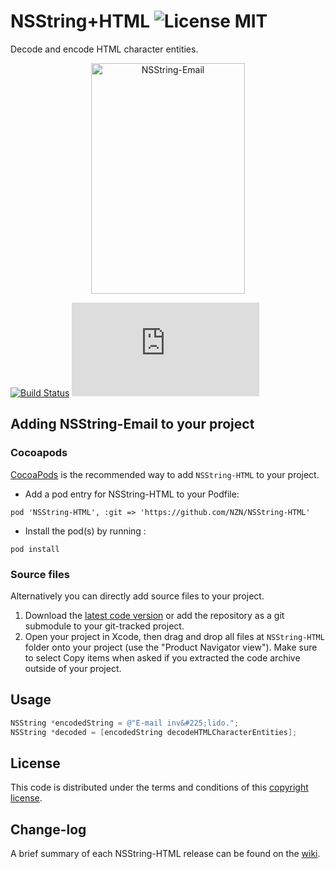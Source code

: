 NSString+HTML ![License MIT](https://go-shields.herokuapp.com/license-MIT-blue.png)
=============

Decode and encode HTML character entities.

<p align="center">
  <img src="http://s7.postimg.org/p06h2atzv/NSString_HTML.png" alt="NSString-Email" title="NSString-Email" width="246" height="369">
</p>

[![Build Status](https://api.travis-ci.org/NZN/NSString-HTML.png)](https://api.travis-ci.org/NZN/NSString-HTML.png)
[![Analytics](https://ga-beacon.appspot.com/UA-48753665-1/NZN/NSString-HTML/README.md)](https://github.com/igrigorik/ga-beacon)

## Adding NSString-Email to your project

### Cocoapods

[CocoaPods](http://cocoapods.org) is the recommended way to add `NSString-HTML` to your project.

* Add a pod entry for NSString-HTML to your Podfile:

```
pod 'NSString-HTML', :git => 'https://github.com/NZN/NSString-HTML'
```

* Install the pod(s) by running :

```
pod install
```

### Source files

Alternatively you can directly add source files to your project.

1. Download the [latest code version](https://github.com/NZN/NSString-HTML/archive/master.zip) or add the repository as a git submodule to your git-tracked project.
2. Open your project in Xcode, then drag and drop all files at `NSString-HTML` folder onto your project (use the "Product Navigator view"). Make sure to select Copy items when asked if you extracted the code archive outside of your project.

## Usage

```objective-c
NSString *encodedString = @"E-mail inv&#225;lido.";
NSString *decoded = [encodedString decodeHTMLCharacterEntities];
```

## License

This code is distributed under the terms and conditions of this [copyright license](LICENSE).

## Change-log

A brief summary of each NSString-HTML release can be found on the [wiki](https://github.com/NZN/NSString-HTML/wiki/Change-log).
